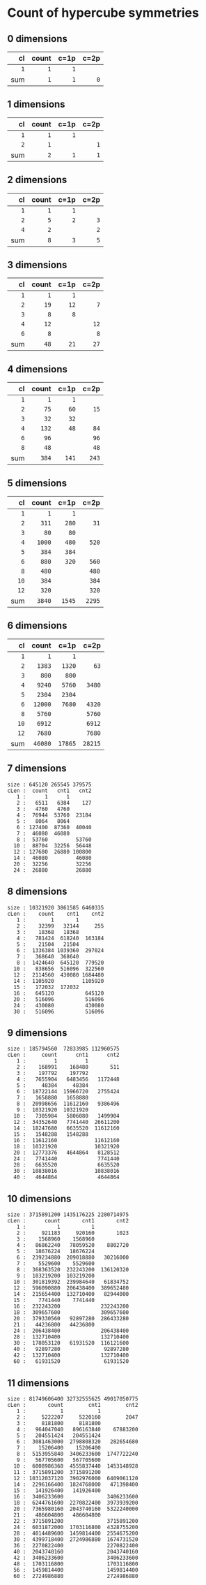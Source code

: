 # Count of hypercube symmetries

## 0 dimensions
| cl   | count | c=1p | c=2p |
| ---: |  ---: | ---: | ---: |
|  `1` |   `1` |  `1` |      |
| sum  |   `1` |  `1` |  `0` |

## 1 dimensions
| cl   | count | c=1p | c=2p |
| ---: |  ---: | ---: | ---: |
|  `1` |   `1` |  `1` |      |
|  `2` |   `1` |      |  `1` |
| sum  |   `2` |  `1` |  `1` |

## 2 dimensions
| cl   | count | c=1p | c=2p |
| ---: |  ---: | ---: | ---: |
|  `1` |   `1` |  `1` |      |
|  `2` |   `5` |  `2` |  `3` |
|  `4` |   `2` |      |  `2` |
| sum  |   `8` |  `3` |  `5` |

## 3 dimensions
| cl   | count | c=1p | c=2p |
| ---: |  ---: | ---: | ---: |
|  `1` |   `1` |  `1` |      |
|  `2` |  `19` | `12` |  `7` |
|  `3` |   `8` |  `8` |      |
|  `4` |  `12` |      | `12` |
|  `6` |   `8` |      |  `8` |
| sum  |  `48` | `21` | `27` |

## 4 dimensions
| cl   | count | c=1p  | c=2p  |
| ---: |  ---: |  ---: |  ---: |
|  `1` |   `1` |   `1` |       |
|  `2` |  `75` |  `60` |  `15` |
|  `3` |  `32` |  `32` |       |
|  `4` | `132` |  `48` |  `84` |
|  `6` |  `96` |       |  `96` |
|  `8` |  `48` |       |  `48` |
| sum  | `384` | `141` | `243` |

## 5 dimensions
| cl   | count  | c=1p   | c=2p   |
| ---: |   ---: |   ---: |   ---: |
|  `1` |    `1` |    `1` |        |
|  `2` |  `311` |  `280` |   `31` |
|  `3` |   `80` |   `80` |        |
|  `4` | `1000` |  `480` |  `520` |
|  `5` |  `384` |  `384` |        |
|  `6` |  `880` |  `320` |  `560` |
|  `8` |  `480` |        |  `480` |
| `10` |  `384` |        |  `384` |
| `12` |  `320` |        |  `320` |
| sum  | `3840` | `1545` | `2295` |

## 6 dimensions
| cl   | count   | c=1p    | c=2p    |
| ---: |    ---: |    ---: |    ---: |
|  `1` |     `1` |     `1` |         |
|  `2` |  `1383` |  `1320` |    `63` |
|  `3` |   `800` |   `800` |         |
|  `4` |  `9240` |  `5760` |  `3480` |
|  `5` |  `2304` |  `2304` |         |
|  `6` | `12000` |  `7680` |  `4320` |
|  `8` |  `5760` |         |  `5760` |
| `10` |  `6912` |         |  `6912` |
| `12` |  `7680` |         |  `7680` |
| sum  | `46080` | `17865` | `28215` |

## 7 dimensions
```
size : 645120 265545 379575
cLen :  count   cnt1   cnt2
   1 :      1      1       
   2 :   6511   6384    127
   3 :   4760   4760       
   4 :  76944  53760  23184
   5 :   8064   8064       
   6 : 127400  87360  40040
   7 :  46080  46080       
   8 :  53760         53760
  10 :  88704  32256  56448
  12 : 127680  26880 100800
  14 :  46080         46080
  20 :  32256         32256
  24 :  26880         26880
```

## 8 dimensions
```
size : 10321920 3861585 6460335
cLen :    count    cnt1    cnt2
   1 :        1       1        
   2 :    32399   32144     255
   3 :    18368   18368        
   4 :   781424  618240  163184
   5 :    21504   21504        
   6 :  1336384 1039360  297024
   7 :   368640  368640        
   8 :  1424640  645120  779520
  10 :   838656  516096  322560
  12 :  2114560  430080 1684480
  14 :  1105920         1105920
  15 :   172032  172032        
  16 :   645120          645120
  20 :   516096          516096
  24 :   430080          430080
  30 :   516096          516096
```

## 9 dimensions
```
size : 185794560  72833985 112960575
cLen :     count      cnt1      cnt2
   1 :         1         1          
   2 :    168991    168480       511
   3 :    197792    197792          
   4 :   7655904   6483456   1172448
   5 :     48384     48384          
   6 :  18722144  15966720   2755424
   7 :   1658880   1658880          
   8 :  20998656  11612160   9386496
   9 :  10321920  10321920          
  10 :   7305984   5806080   1499904
  12 :  34352640   7741440  26611200
  14 :  18247680   6635520  11612160
  15 :   1548288   1548288          
  16 :  11612160            11612160
  18 :  10321920            10321920
  20 :  12773376   4644864   8128512
  24 :   7741440             7741440
  28 :   6635520             6635520
  30 :  10838016            10838016
  40 :   4644864             4644864
```

## 10 dimensions
```
size : 3715891200 1435176225 2280714975
cLen :      count       cnt1       cnt2
   1 :          1          1           
   2 :     921183     920160       1023
   3 :    1568960    1568960           
   4 :   86862240   78059520    8802720
   5 :   18676224   18676224           
   6 :  239234880  209018880   30216000
   7 :    5529600    5529600           
   8 :  368363520  232243200  136120320
   9 :  103219200  103219200           
  10 :  301819392  239984640   61834752
  12 :  596090880  206438400  389652480
  14 :  215654400  132710400   82944000
  15 :    7741440    7741440           
  16 :  232243200             232243200
  18 :  309657600             309657600
  20 :  379330560   92897280  286433280
  21 :   44236800   44236800           
  24 :  206438400             206438400
  28 :  132710400             132710400
  30 :  178053120   61931520  116121600
  40 :   92897280              92897280
  42 :  132710400             132710400
  60 :   61931520              61931520
```

## 11 dimensions
```
size : 81749606400 32732555625 49017050775
cLen :       count        cnt1        cnt2
   1 :           1           1            
   2 :     5222207     5220160        2047
   3 :     8181800     8181800            
   4 :   964047040   896163840    67883200
   5 :   204551424   204551424            
   6 :  3081463000  2798808320   282654680
   7 :    15206400    15206400            
   8 :  5153955840  3406233600  1747722240
   9 :   567705600   567705600            
  10 :  6008986368  4555837440  1453148928
  11 :  3715891200  3715891200            
  12 : 10312037120  3902976000  6409061120
  14 :  2296166400  1824768000   471398400
  15 :   141926400   141926400            
  16 :  3406233600              3406233600
  18 :  6244761600  2270822400  3973939200
  20 :  7365980160  2043740160  5322240000
  21 :   486604800   486604800            
  22 :  3715891200              3715891200
  24 :  6031872000  1703116800  4328755200
  28 :  4014489600  1459814400  2554675200
  30 :  4399718400  2724986880  1674731520
  36 :  2270822400              2270822400
  40 :  2043740160              2043740160
  42 :  3406233600              3406233600
  48 :  1703116800              1703116800
  56 :  1459814400              1459814400
  60 :  2724986880              2724986880
```

